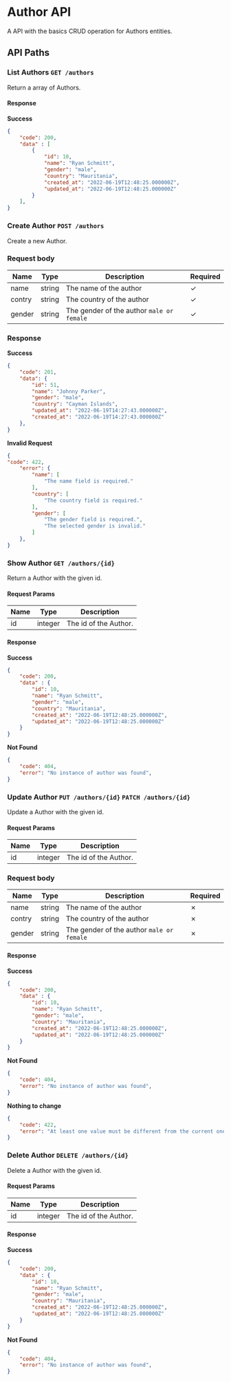 # Author API

A API with the basics CRUD operation for Authors entities.

## API Paths

### List Authors `GET /authors`
Return a array of Authors.

#### Response 

**Success**
```json
{
    "code": 200,
    "data" : [
        {
            "id": 10,
            "name": "Ryan Schmitt",
            "gender": "male",
            "country": "Mauritania",
            "created_at": "2022-06-19T12:48:25.000000Z",
            "updated_at": "2022-06-19T12:48:25.000000Z"
        }
    ],  
}
```

### Create Author `POST /authors`
Create a new Author.

### Request body

Name | Type | Description | Required 
-----|------|-------------|----------
name | string | The name of the author | &#x2713;
contry | string | The country of the author | &#x2713;
gender | string | The gender of the author `male or female` | &#x2713;

### Response

**Success**
```json
{
    "code": 201,
	"data": {
		"id": 51,
		"name": "Johnny Parker",
		"gender": "male",
		"country": "Cayman Islands",
		"updated_at": "2022-06-19T14:27:43.000000Z",
		"created_at": "2022-06-19T14:27:43.000000Z"
	},
}
```

**Invalid Request**
```json
{
"code": 422,
    "error": {
        "name": [
            "The name field is required."
        ],
        "country": [
            "The country field is required."
        ],
        "gender": [
            "The gender field is required.",
            "The selected gender is invalid."
        ]
    },
}
```

### Show Author `GET /authors/{id}`
Return a Author with the given id.

#### Request Params

Name | Type | Description 
-----|------|-------------
id   | integer | The id of the Author.

#### Response

**Success**
```json
{
    "code": 200,
    "data" : {
        "id": 10,
        "name": "Ryan Schmitt",
        "gender": "male",
        "country": "Mauritania",
        "created_at": "2022-06-19T12:48:25.000000Z",
        "updated_at": "2022-06-19T12:48:25.000000Z"
    }  
}
```

**Not Found**
```json
{
    "code": 404,
    "error": "No instance of author was found",
}
```

### Update Author `PUT /authors/{id}` `PATCH /authors/{id}`

Update a Author with the given id.

#### Request Params

Name | Type | Description 
-----|------|-------------
id   | integer | The id of the Author.

### Request body

Name | Type | Description | Required 
-----|------|-------------|----------
name | string | The name of the author | &#x2717;
contry | string | The country of the author | &#x2717;
gender | string | The gender of the author `male or female` | &#x2717;

#### Response

**Success**
```json
{
    "code": 200,
    "data" : {
        "id": 10,
        "name": "Ryan Schmitt",
        "gender": "male",
        "country": "Mauritania",
        "created_at": "2022-06-19T12:48:25.000000Z",
        "updated_at": "2022-06-19T12:48:25.000000Z"
    }  
}
```

**Not Found**
```json
{
    "code": 404,
    "error": "No instance of author was found",
}
```

**Nothing to change**
```json
{
    "code": 422,
    "error": "At least one value must be different from the current one",
}
```

### Delete Author `DELETE /authors/{id}`

Delete a Author with the given id.

#### Request Params

Name | Type | Description 
-----|------|-------------
id   | integer | The id of the Author.

#### Response

**Success**
```json
{
    "code": 200,
    "data" : {
        "id": 10,
        "name": "Ryan Schmitt",
        "gender": "male",
        "country": "Mauritania",
        "created_at": "2022-06-19T12:48:25.000000Z",
        "updated_at": "2022-06-19T12:48:25.000000Z"
    }  
}
```

**Not Found**
```json
{
    "code": 404,
    "error": "No instance of author was found",
}
```

